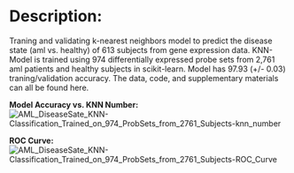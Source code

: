 # Description:

Traning and validating k-nearest neighbors model to predict the disease state (aml vs. healthy) of 613 subjects from gene expression data. KNN-Model is trained using 974 differentially expressed probe sets from 2,761 aml patients and healthy subjects in scikit-learn. Model has 97.93 (+/- 0.03) traning/validation accuracy. The data, code, and supplementary materials can all be found here.


**Model Accuracy vs. KNN Number:**
![AML_DiseaseSate_KNN-Classification_Trained_on_974_ProbSets_from_2761_Subjects-knn_number](https://user-images.githubusercontent.com/39611565/203698301-d5473cff-ab1b-4733-8407-a3db3f775b97.png)


**ROC Curve:**
![AML_DiseaseSate_KNN-Classification_Trained_on_974_ProbSets_from_2761_Subjects-ROC_Curve](https://user-images.githubusercontent.com/39611565/203697757-28c8dae5-6cc6-4cf8-89ac-d35396ea0688.png)

